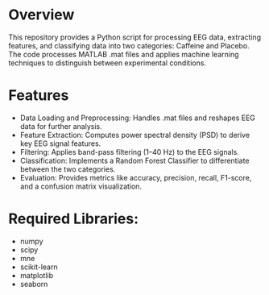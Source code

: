 # Overview
This repository provides a Python script for processing EEG data, extracting features, and classifying data into two categories: Caffeine and Placebo. The code processes MATLAB .mat files and applies machine learning techniques to distinguish between experimental conditions.

# Features
- Data Loading and Preprocessing: Handles .mat files and reshapes EEG data for further analysis.
- Feature Extraction: Computes power spectral density (PSD) to derive key EEG signal features.
- Filtering: Applies band-pass filtering (1–40 Hz) to the EEG signals.
- Classification: Implements a Random Forest Classifier to differentiate between the two categories.
- Evaluation: Provides metrics like accuracy, precision, recall, F1-score, and a confusion matrix visualization.
  
# Required Libraries:
- numpy
- scipy
- mne
- scikit-learn
- matplotlib
- seaborn
